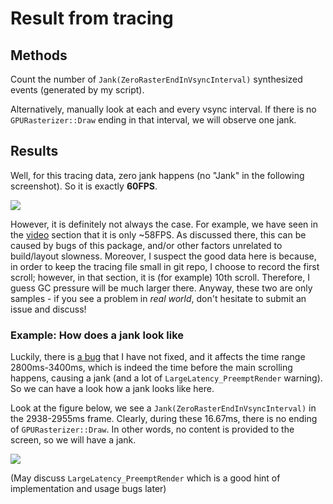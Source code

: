 # Result from tracing

## Methods

Count the number of `Jank(ZeroRasterEndInVsyncInterval)` synthesized events (generated by my  script).

Alternatively, manually look at each and every vsync interval. If there is no `GPURasterizer::Draw` ending in that interval, we will observe one jank.

## Results

Well, for this tracing data, zero jank happens (no "Jank" in the following screenshot). So it is exactly **60FPS**.

![](../../../../../blob/doc_images/analyze_fps_tracing_interest_region.png)

However, it is definitely not always the case. For example, we have seen in the [video](video.md) section that it is only ~58FPS. As discussed there, this can be caused by bugs of this package, and/or other factors unrelated to build/layout slowness. Moreover, I suspect the good data here is because, in order to keep the tracing file small in git repo, I choose to record the first scroll; however, in that section, it is (for example) 10th scroll. Therefore, I guess GC pressure will be much larger there. Anyway, these two are only samples - if you see a problem in *real world*, don't hesitate to submit an issue and discuss!

### Example: How does a jank look like

Luckily, there is [a bug](LargeLatency_PreemptRender) that I have not fixed, and it affects the time range 2800ms-3400ms, which is indeed the time before the main scrolling happens, causing a jank (and a lot of `LargeLatency_PreemptRender` warning). So we can have a look how a jank looks like here.

Look at the figure below, we see a `Jank(ZeroRasterEndInVsyncInterval)` in the 2938-2955ms frame. Clearly, during these 16.67ms, there is no ending of `GPURasterizer::Draw`. In other words, no content is provided to the screen, so we will have a jank.

![](../../../../../blob/doc_images/analyze_fps_tracing_sample_jank.png)

(May discuss `LargeLatency_PreemptRender` which is a good hint of implementation and usage bugs later)

